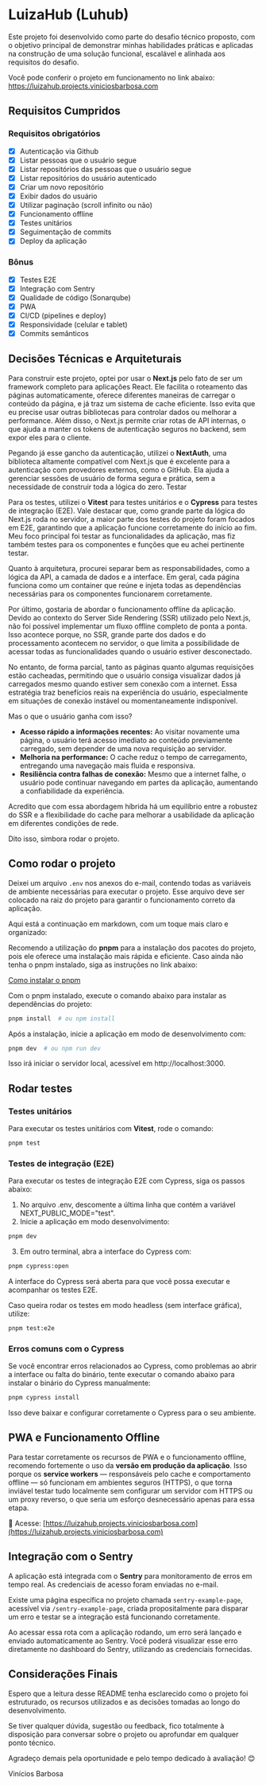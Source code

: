 # LuizaHub (Luhub)

Este projeto foi desenvolvido como parte do desafio técnico proposto, com o objetivo principal de demonstrar minhas habilidades práticas e aplicadas na construção de uma solução funcional, escalável e alinhada aos requisitos do desafio.

Você pode conferir o projeto em funcionamento no link abaixo:
https://luizahub.projects.viniciosbarbosa.com

## Requisitos Cumpridos
### Requisitos obrigatórios
- [x] Autenticação via Github
- [x] Listar pessoas que o usuário segue
- [x] Listar repositórios das pessoas que o usuário segue
- [x] Listar repositórios do usuário autenticado
- [x] Criar um novo repositório
- [x] Exibir dados do usuário
- [x] Utilizar paginação (scroll infinito ou não)
- [x] Funcionamento offline
- [x] Testes unitários
- [x] Seguimentação de commits
- [x] Deploy da aplicação

### Bônus
- [x] Testes E2E
- [x] Integração com Sentry
- [x] Qualidade de código (Sonarqube)
- [x] PWA
- [x] CI/CD (pipelines e deploy)
- [x] Responsividade (celular e tablet)
- [x] Commits semânticos

## Decisões Técnicas e Arquiteturais

Para construir este projeto, optei por usar o **Next.js** pelo fato de ser um framework completo para aplicações React. Ele facilita o roteamento das páginas automaticamente, oferece diferentes maneiras de carregar o conteúdo da página, e já traz um sistema de cache eficiente. Isso evita que eu precise usar outras bibliotecas para controlar dados ou melhorar a performance. Além disso, o Next.js permite criar rotas de API internas, o que ajuda a manter os tokens de autenticação seguros no backend, sem expor eles para o cliente.

Pegando já esse gancho da autenticação, utilizei o **NextAuth**, uma biblioteca altamente compatível com Next.js que é excelente para a autenticação com provedores externos, como o GitHub. Ela ajuda a gerenciar sessões de usuário de forma segura e prática, sem a necessidade de construir toda a lógica do zero. Testar

Para os testes, utilizei o **Vitest** para testes unitários e o **Cypress** para testes de integração (E2E). Vale destacar que, como grande parte da lógica do Next.js roda no servidor, a maior parte dos testes do projeto foram focados em E2E, garantindo que a aplicação funcione corretamente do início ao fim. Meu foco principal foi testar as funcionalidades da aplicação, mas fiz também testes para os componentes e funções que eu achei pertinente testar.

Quanto à arquitetura, procurei separar bem as responsabilidades, como a lógica da API, a camada de dados e a interface. Em geral, cada página funciona como um container que reúne e injeta todas as dependências necessárias para os componentes funcionarem corretamente.

Por último, gostaria de abordar o funcionamento offline da aplicação. Devido ao contexto do Server Side Rendering (SSR) utilizado pelo Next.js, não foi possível implementar um fluxo offline completo de ponta a ponta. Isso acontece porque, no SSR, grande parte dos dados e do processamento acontecem no servidor, o que limita a possibilidade de acessar todas as funcionalidades quando o usuário estiver desconectado.

No entanto, de forma parcial, tanto as páginas quanto algumas requisições estão cacheadas, permitindo que o usuário consiga visualizar dados já carregados mesmo quando estiver sem conexão com a internet. Essa estratégia traz benefícios reais na experiência do usuário, especialmente em situações de conexão instável ou momentaneamente indisponível.

Mas o que o usuário ganha com isso?

- **Acesso rápido a informações recentes:** Ao visitar novamente uma página, o usuário terá acesso imediato ao conteúdo previamente carregado, sem depender de uma nova requisição ao servidor.
- **Melhoria na performance:** O cache reduz o tempo de carregamento, entregando uma navegação mais fluida e responsiva.
- **Resiliência contra falhas de conexão:** Mesmo que a internet falhe, o usuário pode continuar navegando em partes da aplicação, aumentando a confiabilidade da experiência.

Acredito que com essa abordagem híbrida há um equilíbrio entre a robustez do SSR e a flexibilidade do cache para melhorar a usabilidade da aplicação em diferentes condições de rede.

Dito isso, simbora rodar o projeto.

## Como rodar o projeto

Deixei um arquivo `.env` nos anexos do e-mail, contendo todas as variáveis de ambiente necessárias para executar o projeto. Esse arquivo deve ser colocado na raiz do projeto para garantir o funcionamento correto da aplicação.

Aqui está a continuação em markdown, com um toque mais claro e organizado:

Recomendo a utilização do **pnpm** para a instalação dos pacotes do projeto, pois ele oferece uma instalação mais rápida e eficiente. Caso ainda não tenha o pnpm instalado, siga as instruções no link abaixo:

[Como instalar o pnpm](https://pnpm.io/installation)

Com o pnpm instalado, execute o comando abaixo para instalar as dependências do projeto:

```bash
pnpm install  # ou npm install
```

Após a instalação, inicie a aplicação em modo de desenvolvimento com:

```bash
pnpm dev  # ou npm run dev
```
Isso irá iniciar o servidor local, acessível em http://localhost:3000.

## Rodar testes

### Testes unitários

Para executar os testes unitários com **Vitest**, rode o comando:

```bash
pnpm test
```

### Testes de integração (E2E)
Para executar os testes de integração E2E com Cypress, siga os passos abaixo:
1. No arquivo .env, descomente a última linha que contém a variável NEXT_PUBLIC_MODE="test".
2. Inicie a aplicação em modo desenvolvimento:
```bash
pnpm dev
```
3. Em outro terminal, abra a interface do Cypress com:
```bash
pnpm cypress:open
```
A interface do Cypress será aberta para que você possa executar e acompanhar os testes E2E.

Caso queira rodar os testes em modo headless (sem interface gráfica), utilize:
```bash
pnpm test:e2e
```

### Erros comuns com o Cypress

Se você encontrar erros relacionados ao Cypress, como problemas ao abrir a interface ou falta do binário, tente executar o comando abaixo para instalar o binário do Cypress manualmente:

```bash
pnpm cypress install
```
Isso deve baixar e configurar corretamente o Cypress para o seu ambiente.

## PWA e Funcionamento Offline

Para testar corretamente os recursos de PWA e o funcionamento offline, recomendo fortemente o uso da **versão em produção da aplicação**. Isso porque os **service workers** — responsáveis pelo cache e comportamento offline — só funcionam em ambientes seguros (HTTPS), o que torna inviável testar tudo localmente sem configurar um servidor com HTTPS ou um proxy reverso, o que seria um esforço desnecessário apenas para essa etapa.

🔗 Acesse: [https://luizahub.projects.viniciosbarbosa.com](https://luizahub.projects.viniciosbarbosa.com)

## Integração com o Sentry

A aplicação está integrada com o **Sentry** para monitoramento de erros em tempo real. As credenciais de acesso foram enviadas no e-mail.

Existe uma página específica no projeto chamada `sentry-example-page`, acessível via `/sentry-example-page`, criada propositalmente para disparar um erro e testar se a integração está funcionando corretamente.

Ao acessar essa rota com a aplicação rodando, um erro será lançado e enviado automaticamente ao Sentry. Você poderá visualizar esse erro diretamente no dashboard do Sentry, utilizando as credenciais fornecidas.

## Considerações Finais

Espero que a leitura desse README tenha esclarecido como o projeto foi estruturado, os recursos utilizados e as decisões tomadas ao longo do desenvolvimento.

Se tiver qualquer dúvida, sugestão ou feedback, fico totalmente à disposição para conversar sobre o projeto ou aprofundar em qualquer ponto técnico.

Agradeço demais pela oportunidade e pelo tempo dedicado à avaliação! 😊

Vinícios Barbosa

